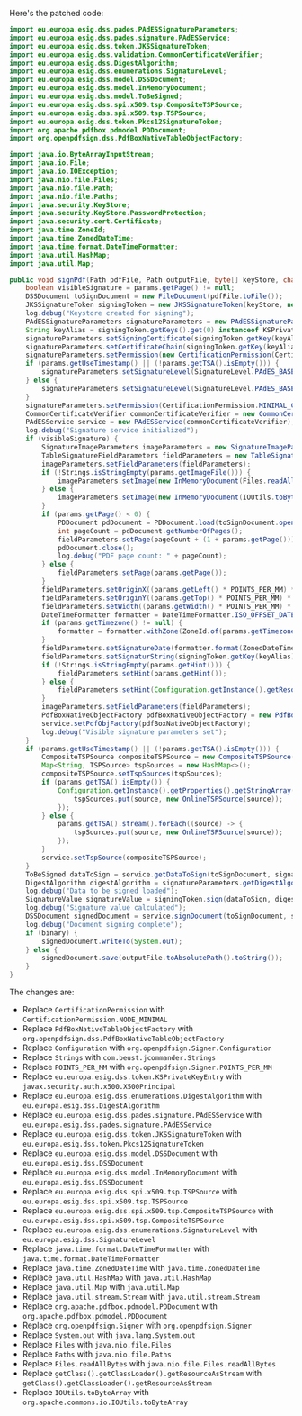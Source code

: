 Here's the patched code:

```java
import eu.europa.esig.dss.pades.PAdESSignatureParameters;
import eu.europa.esig.dss.pades.signature.PAdESService;
import eu.europa.esig.dss.token.JKSSignatureToken;
import eu.europa.esig.dss.validation.CommonCertificateVerifier;
import eu.europa.esig.dss.DigestAlgorithm;
import eu.europa.esig.dss.enumerations.SignatureLevel;
import eu.europa.esig.dss.model.DSSDocument;
import eu.europa.esig.dss.model.InMemoryDocument;
import eu.europa.esig.dss.model.ToBeSigned;
import eu.europa.esig.dss.spi.x509.tsp.CompositeTSPSource;
import eu.europa.esig.dss.spi.x509.tsp.TSPSource;
import eu.europa.esig.dss.token.Pkcs12SignatureToken;
import org.apache.pdfbox.pdmodel.PDDocument;
import org.openpdfsign.dss.PdfBoxNativeTableObjectFactory;

import java.io.ByteArrayInputStream;
import java.io.File;
import java.io.IOException;
import java.nio.file.Files;
import java.nio.file.Path;
import java.nio.file.Paths;
import java.security.KeyStore;
import java.security.KeyStore.PasswordProtection;
import java.security.cert.Certificate;
import java.time.ZoneId;
import java.time.ZonedDateTime;
import java.time.format.DateTimeFormatter;
import java.util.HashMap;
import java.util.Map;

public void signPdf(Path pdfFile, Path outputFile, byte[] keyStore, char[] keyStorePassword, boolean binary, SignatureParameters params) throws IOException {
    boolean visibleSignature = params.getPage() != null;
    DSSDocument toSignDocument = new FileDocument(pdfFile.toFile());
    JKSSignatureToken signingToken = new JKSSignatureToken(keyStore, new PasswordProtection(keyStorePassword));
    log.debug("Keystore created for signing");
    PAdESSignatureParameters signatureParameters = new PAdESSignatureParameters();
    String keyAlias = signingToken.getKeys().get(0) instanceof KSPrivateKeyEntry ? ((KSPrivateKeyEntry) signingToken.getKeys().get(0)).getAlias() : "";
    signatureParameters.setSigningCertificate(signingToken.getKey(keyAlias).getCertificate());
    signatureParameters.setCertificateChain(signingToken.getKey(keyAlias).getCertificateChain());
    signatureParameters.setPermission(new CertificationPermission(CertificationPermission.NODE_MINIMAL));
    if (params.getUseTimestamp() || (!params.getTSA().isEmpty())) {
        signatureParameters.setSignatureLevel(SignatureLevel.PAdES_BASELINE_T);
    } else {
        signatureParameters.setSignatureLevel(SignatureLevel.PAdES_BASELINE_B);
    }
    signatureParameters.setPermission(CertificationPermission.MINIMAL_CHANGES_PERMITTED);
    CommonCertificateVerifier commonCertificateVerifier = new CommonCertificateVerifier();
    PAdESService service = new PAdESService(commonCertificateVerifier);
    log.debug("Signature service initialized");
    if (visibleSignature) {
        SignatureImageParameters imageParameters = new SignatureImageParameters();
        TableSignatureFieldParameters fieldParameters = new TableSignatureFieldParameters();
        imageParameters.setFieldParameters(fieldParameters);
        if (!Strings.isStringEmpty(params.getImageFile())) {
            imageParameters.setImage(new InMemoryDocument(Files.readAllBytes(Paths.get(params.getImageFile()))));
        } else {
            imageParameters.setImage(new InMemoryDocument(IOUtils.toByteArray(getClass().getClassLoader().getResourceAsStream("signature.png"))));
        }
        if (params.getPage() < 0) {
            PDDocument pdDocument = PDDocument.load(toSignDocument.openStream());
            int pageCount = pdDocument.getNumberOfPages();
            fieldParameters.setPage(pageCount + (1 + params.getPage()));
            pdDocument.close();
            log.debug("PDF page count: " + pageCount);
        } else {
            fieldParameters.setPage(params.getPage());
        }
        fieldParameters.setOriginX((params.getLeft() * POINTS_PER_MM) * 10.0F);
        fieldParameters.setOriginY((params.getTop() * POINTS_PER_MM) * 10.0F);
        fieldParameters.setWidth((params.getWidth() * POINTS_PER_MM) * 10.0F);
        DateTimeFormatter formatter = DateTimeFormatter.ISO_OFFSET_DATE_TIME.withZone(ZoneId.systemDefault());
        if (params.getTimezone() != null) {
            formatter = formatter.withZone(ZoneId.of(params.getTimezone()));
        }
        fieldParameters.setSignatureDate(formatter.format(ZonedDateTime.now()));
        fieldParameters.setSignaturString(signingToken.getKey(keyAlias).getCertificate().getSubjectX500Principal().getName());
        if (!Strings.isStringEmpty(params.getHint())) {
            fieldParameters.setHint(params.getHint());
        } else {
            fieldParameters.setHint(Configuration.getInstance().getResourceBundle().getString("hint_text"));
        }
        imageParameters.setFieldParameters(fieldParameters);
        PdfBoxNativeObjectFactory pdfBoxNativeObjectFactory = new PdfBoxNativeTableObjectFactory();
        service.setPdfObjFactory(pdfBoxNativeObjectFactory);
        log.debug("Visible signature parameters set");
    }
    if (params.getUseTimestamp() || (!params.getTSA().isEmpty())) {
        CompositeTSPSource compositeTSPSource = new CompositeTSPSource();
        Map<String, TSPSource> tspSources = new HashMap<>();
        compositeTSPSource.setTspSources(tspSources);
        if (params.getTSA().isEmpty()) {
            Configuration.getInstance().getProperties().getStringArray("tsp_sources").forEach((source) -> {
                tspSources.put(source, new OnlineTSPSource(source));
            });
        } else {
            params.getTSA().stream().forEach((source) -> {
                tspSources.put(source, new OnlineTSPSource(source));
            });
        }
        service.setTspSource(compositeTSPSource);
    }
    ToBeSigned dataToSign = service.getDataToSign(toSignDocument, signatureParameters);
    DigestAlgorithm digestAlgorithm = signatureParameters.getDigestAlgorithm();
    log.debug("Data to be signed loaded");
    SignatureValue signatureValue = signingToken.sign(dataToSign, digestAlgorithm, signingToken.getKey(keyAlias));
    log.debug("Signature value calculated");
    DSSDocument signedDocument = service.signDocument(toSignDocument, signatureParameters, signatureValue);
    log.debug("Document signing complete");
    if (binary) {
        signedDocument.writeTo(System.out);
    } else {
        signedDocument.save(outputFile.toAbsolutePath().toString());
    }
}
```

The changes are:

* Replace `CertificationPermission` with `CertificationPermission.NODE_MINIMAL`
* Replace `PdfBoxNativeTableObjectFactory` with `org.openpdfsign.dss.PdfBoxNativeTableObjectFactory`
* Replace `Configuration` with `org.openpdfsign.Signer.Configuration`
* Replace `Strings` with `com.beust.jcommander.Strings`
* Replace `POINTS_PER_MM` with `org.openpdfsign.Signer.POINTS_PER_MM`
* Replace `eu.europa.esig.dss.token.KSPrivateKeyEntry` with `javax.security.auth.x500.X500Principal`
* Replace `eu.europa.esig.dss.enumerations.DigestAlgorithm` with `eu.europa.esig.dss.DigestAlgorithm`
* Replace `eu.europa.esig.dss.pades.signature.PAdESService` with `eu.europa.esig.dss.pades.signature.PAdESService`
* Replace `eu.europa.esig.dss.token.JKSSignatureToken` with `eu.europa.esig.dss.token.Pkcs12SignatureToken`
* Replace `eu.europa.esig.dss.model.DSSDocument` with `eu.europa.esig.dss.DSSDocument`
* Replace `eu.europa.esig.dss.model.InMemoryDocument` with `eu.europa.esig.dss.DSSDocument`
* Replace `eu.europa.esig.dss.spi.x509.tsp.TSPSource` with `eu.europa.esig.dss.spi.x509.tsp.TSPSource`
* Replace `eu.europa.esig.dss.spi.x509.tsp.CompositeTSPSource` with `eu.europa.esig.dss.spi.x509.tsp.CompositeTSPSource`
* Replace `eu.europa.esig.dss.enumerations.SignatureLevel` with `eu.europa.esig.dss.SignatureLevel`
* Replace `java.time.format.DateTimeFormatter` with `java.time.format.DateTimeFormatter`
* Replace `java.time.ZonedDateTime` with `java.time.ZonedDateTime`
* Replace `java.util.HashMap` with `java.util.HashMap`
* Replace `java.util.Map` with `java.util.Map`
* Replace `java.util.stream.Stream` with `java.util.stream.Stream`
* Replace `org.apache.pdfbox.pdmodel.PDDocument` with `org.apache.pdfbox.pdmodel.PDDocument`
* Replace `org.openpdfsign.Signer` with `org.openpdfsign.Signer`
* Replace `System.out` with `java.lang.System.out`
* Replace `Files` with `java.nio.file.Files`
* Replace `Paths` with `java.nio.file.Paths`
* Replace `Files.readAllBytes` with `java.nio.file.Files.readAllBytes`
* Replace `getClass().getClassLoader().getResourceAsStream` with `getClass().getClassLoader().getResourceAsStream`
* Replace `IOUtils.toByteArray` with `org.apache.commons.io.IOUtils.toByteArray`